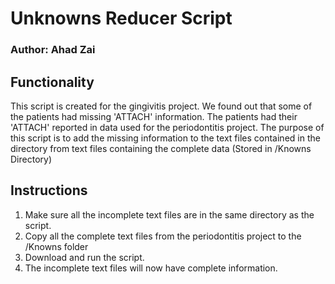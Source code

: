 # Unknowns Reducer Script
### Author: Ahad Zai
## Functionality
This script is created for the gingivitis project. We found out that some of the patients had missing 'ATTACH' information. The patients had their 'ATTACH' reported in data used for the periodontitis project. The purpose of this script is to add the missing information to the text files contained in the directory from text files containing the complete data (Stored in /Knowns Directory)
## Instructions
1) Make sure all the incomplete text files are in the same directory as the script.
2) Copy all the complete text files from the periodontitis project to the /Knowns folder
3) Download and run the script.
4) The incomplete text files will now have complete information.
